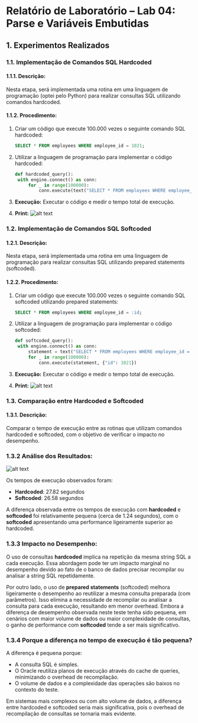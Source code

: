 # Relatório de Laboratório – Lab 04: Parse e Variáveis Embutidas

## 1. Experimentos Realizados

### 1.1. Implementação de Comandos SQL Hardcoded

#### 1.1.1. Descrição:
Nesta etapa, será implementada uma rotina em uma linguagem de programação (optei pelo Python) para realizar consultas SQL utilizando comandos hardcoded.

#### 1.1.2. Procedimento:
1. Criar um código que execute 100.000 vezes o seguinte comando SQL hardcoded:
   ```sql
   SELECT * FROM employees WHERE employee_id = 1021;
   ```

2. Utilizar a linguagem de programação para implementar o código hardcoded:
   ```python
   def hardcoded_query():
    with engine.connect() as conn:
        for _ in range(100000):
            conn.execute(text("SELECT * FROM employees WHERE employee_id = 1021"))
   ```

3. **Execução:** Executar o código e medir o tempo total de execução.
4. **Print:** ![alt text](image.png)

### 1.2. Implementação de Comandos SQL Softcoded

#### 1.2.1. Descrição:
Nesta etapa, será implementada uma rotina em uma linguagem de programação para realizar consultas SQL utilizando prepared statements (softcoded).

#### 1.2.2. Procedimento:
1. Criar um código que execute 100.000 vezes o seguinte comando SQL softcoded utilizando prepared statements:
   ```sql
   SELECT * FROM employees WHERE employee_id = :id;
   ```

2. Utilizar a linguagem de programação para implementar o código softcoded:
   ```python
   def softcoded_query():
    with engine.connect() as conn:
        statement = text("SELECT * FROM employees WHERE employee_id = :id")
        for _ in range(100000):
            conn.execute(statement, {"id": 1021})
   ```

3. **Execução:** Executar o código e medir o tempo total de execução.
4. **Print:** ![alt text](image-1.png)

### 1.3. Comparação entre Hardcoded e Softcoded

#### 1.3.1. Descrição:
Comparar o tempo de execução entre as rotinas que utilizam comandos hardcoded e softcoded, com o objetivo de verificar o impacto no desempenho.

### 1.3.2 Análise dos Resultados:

![alt text](3e0eb0ab-de86-4873-986a-069b5319095c.png)

Os tempos de execução observados foram:

- **Hardcoded**: 27.82 segundos
- **Softcoded**: 26.58 segundos

A diferença observada entre os tempos de execução com **hardcoded** e **softcoded** foi relativamente pequena (cerca de 1.24 segundos), com o **softcoded** apresentando uma performance ligeiramente superior ao hardcoded.

### 1.3.3 Impacto no Desempenho:

O uso de consultas **hardcoded** implica na repetição da mesma string SQL a cada execução. Essa abordagem pode ter um impacto marginal no desempenho devido ao fato de o banco de dados precisar recompilar ou analisar a string SQL repetidamente.

Por outro lado, o uso de **prepared statements** (softcoded) melhora ligeiramente o desempenho ao reutilizar a mesma consulta preparada (com parâmetros). Isso elimina a necessidade de recompilar ou analisar a consulta para cada execução, resultando em menor overhead. Embora a diferença de desempenho observada neste teste tenha sido pequena, em cenários com maior volume de dados ou maior complexidade de consultas, o ganho de performance com **softcoded** tende a ser mais significativo.

### 1.3.4 Porque a diferença no tempo de execução é tão pequena?

A diferença é pequena porque:

- A consulta SQL é simples.
- O Oracle reutiliza planos de execução através do cache de queries, minimizando o overhead de recompilação.
- O volume de dados e a complexidade das operações são baixos no contexto do teste.

Em sistemas mais complexos ou com alto volume de dados, a diferença entre hardcoded e softcoded seria mais significativa, pois o overhead de recompilação de consultas se tornaria mais evidente.